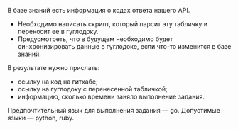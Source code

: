 В базе знаний есть информация о кодах ответа нашего API.
- Необходимо написать скрипт, который парсит эту табличку и переносит ее в гуглодоку. 
- Предусмотреть, что в будущем необходимо будет синхронизировать данные в гуглодоке, если что-то изменится в базе знаний.

В результате нужно прислать:
- ссылку на код на гитхабе;
- ссылку на гуглодоку с перенесенной табличкой;
- информацию, сколько времени заняло выполнение задания.


Предпочтительный язык для выполнения задания — go. Допустимые языки — python, ruby.
